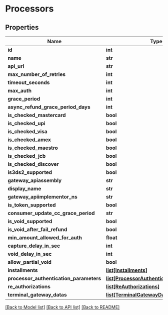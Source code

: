 # Processors

## Properties
Name | Type | Description | Notes
------------ | ------------- | ------------- | -------------
**id** | **int** |  | 
**name** | **str** |  | [optional] 
**api_url** | **str** |  | [optional] 
**max_number_of_retries** | **int** |  | 
**timeout_seconds** | **int** |  | 
**max_auth** | **int** |  | 
**grace_period** | **int** |  | 
**async_refund_grace_period_days** | **int** |  | [optional] 
**is_checked_mastercard** | **bool** |  | 
**is_checked_upi** | **bool** |  | 
**is_checked_visa** | **bool** |  | 
**is_checked_amex** | **bool** |  | 
**is_checked_maestro** | **bool** |  | 
**is_checked_jcb** | **bool** |  | 
**is_checked_discover** | **bool** |  | 
**is3ds2_supported** | **bool** |  | 
**gateway_apiassembly** | **str** |  | [optional] 
**display_name** | **str** |  | [optional] 
**gateway_apiimplementor_ns** | **str** |  | [optional] 
**is_token_supported** | **bool** |  | 
**consumer_update_cc_grace_period** | **str** |  | [optional] 
**is_void_supported** | **bool** |  | 
**is_void_after_fail_refund** | **bool** |  | 
**min_amount_allowed_for_auth** | **float** |  | 
**capture_delay_in_sec** | **int** |  | 
**void_delay_in_sec** | **int** |  | 
**allow_partial_void** | **bool** |  | 
**installments** | [**list[Installments]**](Installments.md) |  | [optional] 
**processor_authentication_parameters** | [**list[ProcessorAuthenticationParameters]**](ProcessorAuthenticationParameters.md) |  | [optional] 
**re_authorizations** | [**list[ReAuthorizations]**](ReAuthorizations.md) |  | [optional] 
**terminal_gateway_datas** | [**list[TerminalGatewayDatas]**](TerminalGatewayDatas.md) |  | [optional] 

[[Back to Model list]](../README.md#documentation-for-models) [[Back to API list]](../README.md#documentation-for-api-endpoints) [[Back to README]](../README.md)


